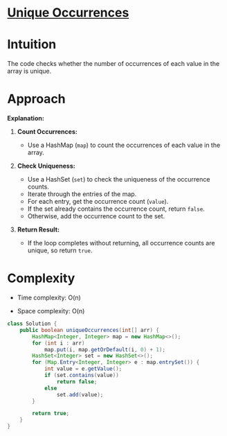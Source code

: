 # [Unique Occurrences](https://leetcode.com/problems/unique-number-of-occurrences/?envType=daily-question&envId=2024-01-17)

# Intuition
<!-- Describe your first thoughts on how to solve this problem. -->
The code checks whether the number of occurrences of each value in the array is unique.

# Approach
<!-- Describe your approach to solving the problem. -->

**Explanation:**
1. **Count Occurrences:**
    - Use a HashMap (`map`) to count the occurrences of each value in the array.

2. **Check Uniqueness:**
    - Use a HashSet (`set`) to check the uniqueness of the occurrence counts.
    - Iterate through the entries of the map.
    - For each entry, get the occurrence count (`value`).
    - If the set already contains the occurrence count, return `false`.
    - Otherwise, add the occurrence count to the set.

3. **Return Result:**
    - If the loop completes without returning, all occurrence counts are unique, so return `true`.

# Complexity
- Time complexity: O(n)
<!-- Add your time complexity here, e.g. $$O(n)$$ -->

- Space complexity: O(n)
<!-- Add your space complexity here, e.g. $$O(n)$$ -->

```java
class Solution {
    public boolean uniqueOccurrences(int[] arr) {
        HashMap<Integer, Integer> map = new HashMap<>();
        for (int i : arr)
            map.put(i, map.getOrDefault(i, 0) + 1);
        HashSet<Integer> set = new HashSet<>();
        for (Map.Entry<Integer, Integer> e : map.entrySet()) {
            int value = e.getValue();
            if (set.contains(value))
                return false;
            else
                set.add(value);
        }

        return true;
    }
}
